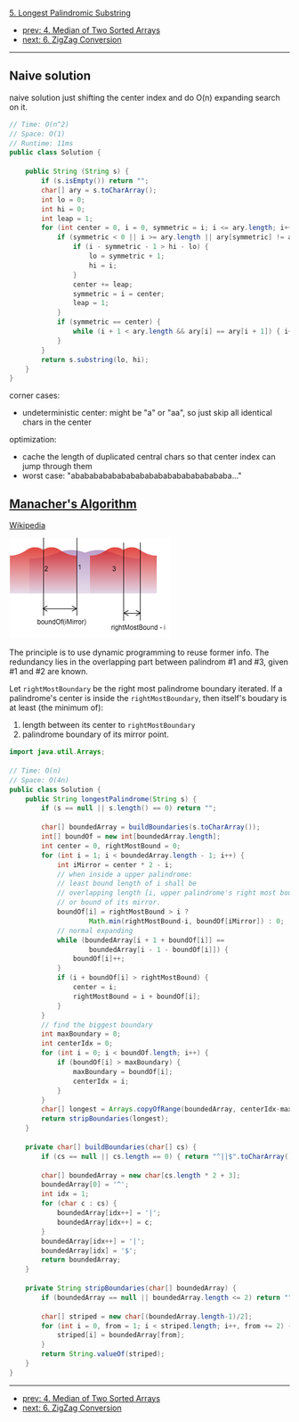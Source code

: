 [5. Longest Palindromic Substring](https://leetcode.com/problems/longest-palindromic-substring/)

- [prev: 4. Median of Two Sorted Arrays](004-median-of-two-sorted-arrays.md)
- [next: 6. ZigZag Conversion](006-zigzag-conversion.md)

---

## Naive solution
naive solution just shifting the center index and do O(n) expanding search on it.
```java
// Time: O(n^2)
// Space: O(1)
// Runtime: 11ms
public class Solution {

    public String (String s) {
        if (s.isEmpty()) return "";
        char[] ary = s.toCharArray();
        int lo = 0;
        int hi = 0;
        int leap = 1;
        for (int center = 0, i = 0, symmetric = i; i <= ary.length; i++, symmetric--) {
            if (symmetric < 0 || i >= ary.length || ary[symmetric] != ary[i]) {
                if (i - symmetric - 1 > hi - lo) {
                    lo = symmetric + 1;
                    hi = i;
                }
                center += leap;
                symmetric = i = center;
                leap = 1;
            }
            if (symmetric == center) {
                while (i + 1 < ary.length && ary[i] == ary[i + 1]) { i++; leap++; }
            }
        }
        return s.substring(lo, hi);
    }
}
```

corner cases:
- undeterministic center: might be "a" or "aa", so just skip all identical chars in the center

optimization:
- cache the length of duplicated central chars so that center index can jump through them
- worst case: "abababababababababababababababababa..."

## [Manacher's Algorithm](https://github.com/cbsheng/fun_acm/blob/master/blog/%E6%B1%82%E6%9C%80%E9%95%BF%E5%9B%9E%E6%96%87%E5%AD%90%E4%B8%B2%E4%B9%8BManacher%E7%AE%97%E6%B3%95.md)
[Wikipedia](https://en.wikipedia.org/wiki/Longest_palindromic_substring#Manacher.27s_algorithm)

![principle of Manacher's Algorithm](images/longest-palindromic-substring-demo.png)

The principle is to use dynamic programming to reuse former info. The redundancy lies in the overlapping part between palindrom #1 and #3, given #1 and #2 are known.

Let `rightMostBoundary` be the right most palindrome boundary iterated. If a palindrome's center is inside the `rightMostBoundary`, then itself's boudary is at least (the minimum of):

1. length between its center to `rightMostBoundary`
2. palindrome boundary of its mirror point.

```java
import java.util.Arrays;

// Time: O(n)
// Space: O(4n)
public class Solution {
    public String longestPalindrome(String s) {
        if (s == null || s.length() == 0) return "";

        char[] boundedArray = buildBoundaries(s.toCharArray());
        int[] boundOf = new int[boundedArray.length];
        int center = 0, rightMostBound = 0;
        for (int i = 1; i < boundedArray.length - 1; i++) {
            int iMirror = center * 2 - i;
            // when inside a upper palindrome:
            // least bound length of i shall be
            // overlapping length [i, upper palindrome's right most boundary)
            // or bound of its mirror.
            boundOf[i] = rightMostBound > i ?
                    Math.min(rightMostBound-i, boundOf[iMirror]) : 0;
            // normal expanding
            while (boundedArray[i + 1 + boundOf[i]] ==
                    boundedArray[i - 1 - boundOf[i]]) {
                boundOf[i]++;
            }
            if (i + boundOf[i] > rightMostBound) {
                center = i;
                rightMostBound = i + boundOf[i];
            }
        }
        // find the biggest boundary
        int maxBoundary = 0;
        int centerIdx = 0;
        for (int i = 0; i < boundOf.length; i++) {
            if (boundOf[i] > maxBoundary) {
                maxBoundary = boundOf[i];
                centerIdx = i;
            }
        }
        char[] longest = Arrays.copyOfRange(boundedArray, centerIdx-maxBoundary, centerIdx+maxBoundary+1);
        return stripBoundaries(longest);
    }

    private char[] buildBoundaries(char[] cs) {
        if (cs == null || cs.length == 0) { return "^||$".toCharArray(); }

        char[] boundedArray = new char[cs.length * 2 + 3];
        boundedArray[0] = '^';
        int idx = 1;
        for (char c : cs) {
            boundedArray[idx++] = '|';
            boundedArray[idx++] = c;
        }
        boundedArray[idx++] = '|';
        boundedArray[idx] = '$';
        return boundedArray;
    }

    private String stripBoundaries(char[] boundedArray) {
        if (boundedArray == null || boundedArray.length <= 2) return "";

        char[] striped = new char[(boundedArray.length-1)/2];
        for (int i = 0, from = 1; i < striped.length; i++, from += 2) {
            striped[i] = boundedArray[from];
        }
        return String.valueOf(striped);
    }
}
```

---

- [prev: 4. Median of Two Sorted Arrays](004-median-of-two-sorted-arrays.md)
- [next: 6. ZigZag Conversion](006-zigzag-conversion.md)
